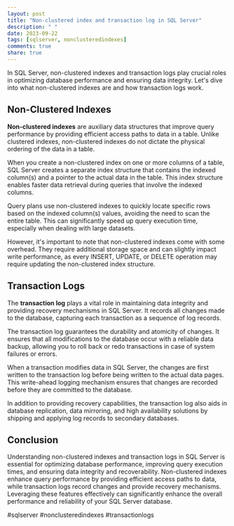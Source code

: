 ```yaml
---
layout: post
title: "Non-clustered index and transaction log in SQL Server"
description: " "
date: 2023-09-22
tags: [sqlserver, nonclusteredindexes]
comments: true
share: true
---
```


In SQL Server, non-clustered indexes and transaction logs play crucial roles in optimizing database performance and ensuring data integrity. Let's dive into what non-clustered indexes are and how transaction logs work.

## Non-Clustered Indexes 

**Non-clustered indexes** are auxiliary data structures that improve query performance by providing efficient access paths to data in a table. Unlike clustered indexes, non-clustered indexes do not dictate the physical ordering of the data in a table.

When you create a non-clustered index on one or more columns of a table, SQL Server creates a separate index structure that contains the indexed column(s) and a pointer to the actual data in the table. This index structure enables faster data retrieval during queries that involve the indexed columns.

Query plans use non-clustered indexes to quickly locate specific rows based on the indexed column(s) values, avoiding the need to scan the entire table. This can significantly speed up query execution time, especially when dealing with large datasets.

However, it's important to note that non-clustered indexes come with some overhead. They require additional storage space and can slightly impact write performance, as every INSERT, UPDATE, or DELETE operation may require updating the non-clustered index structure.

## Transaction Logs

The **transaction log** plays a vital role in maintaining data integrity and providing recovery mechanisms in SQL Server. It records all changes made to the database, capturing each transaction as a sequence of log records.

The transaction log guarantees the durability and atomicity of changes. It ensures that all modifications to the database occur with a reliable data backup, allowing you to roll back or redo transactions in case of system failures or errors.

When a transaction modifies data in SQL Server, the changes are first written to the transaction log before being written to the actual data pages. This write-ahead logging mechanism ensures that changes are recorded before they are committed to the database.

In addition to providing recovery capabilities, the transaction log also aids in database replication, data mirroring, and high availability solutions by shipping and applying log records to secondary databases.

## Conclusion

Understanding non-clustered indexes and transaction logs in SQL Server is essential for optimizing database performance, improving query execution times, and ensuring data integrity and recoverability. Non-clustered indexes enhance query performance by providing efficient access paths to data, while transaction logs record changes and provide recovery mechanisms. Leveraging these features effectively can significantly enhance the overall performance and reliability of your SQL Server database.

#sqlserver #nonclusteredindexes #transactionlogs